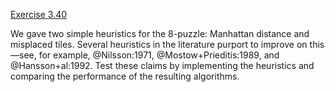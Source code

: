 [Exercise 3.40](ex_40/)

We gave two simple heuristics for the 8-puzzle: Manhattan distance and
misplaced tiles. Several heuristics in the literature purport to improve
on this—see, for example, @Nilsson:1971,
@Mostow+Prieditis:1989, and @Hansson+al:1992. Test these claims by implementing
the heuristics and comparing the performance of the resulting
algorithms.
